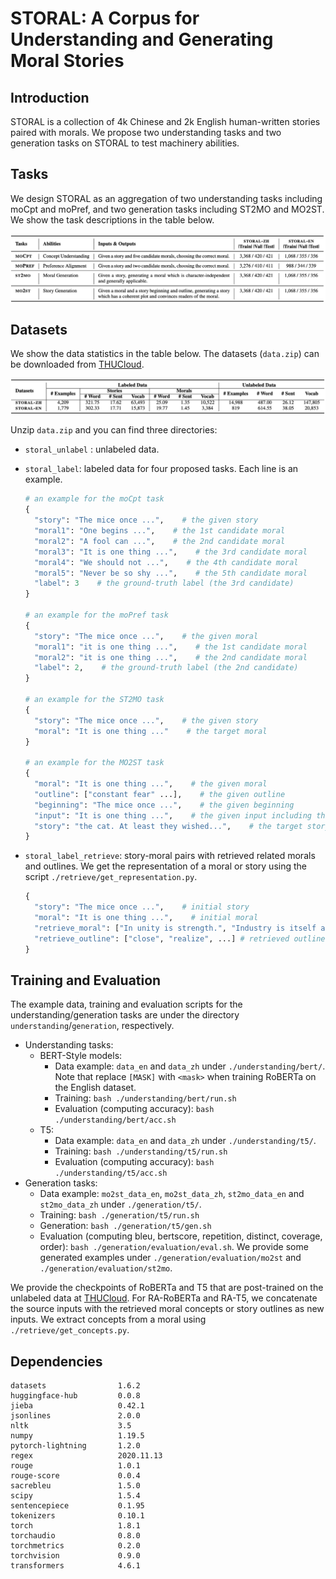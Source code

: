 # STORAL: A Corpus for Understanding and Generating Moral Stories

## Introduction

STORAL is a collection of 4k Chinese and 2k English human-written stories paired with morals. We propose two understanding tasks and two generation tasks on STORAL to test machinery abilities.

## Tasks

We design STORAL as an aggregation of two understanding tasks including moCpt and moPref, and two generation tasks including ST2MO and MO2ST. We show the task descriptions in the table below.

![](./figure/task.png)

## Datasets

We show the data statistics in the table below. The datasets (`data.zip`) can be downloaded from [THUCloud](https://cloud.tsinghua.edu.cn/f/30c6f822205c41738cc8/?dl=1).

<img src="./figure/dataset.png" style="zoom:100%;" />

Unzip `data.zip` and you can find three directories:

- `storal_unlabel` : unlabeled data. 

- `storal_label`: labeled data for four proposed tasks. Each line is an example.

  ```python
  # an example for the moCpt task
  {
    "story": "The mice once ...",    # the given story
    "moral1": "One begins ...",    # the 1st candidate moral
    "moral2": "A fool can ...",    # the 2nd candidate moral
    "moral3": "It is one thing ...",    # the 3rd candidate moral
    "moral4": "We should not ...",    # the 4th candidate moral
    "moral5": "Never be so shy ...",    # the 5th candidate moral
    "label": 3    # the ground-truth label (the 3rd candidate)
  }
  
  # an example for the moPref task
  {
    "story": "The mice once ...",    # the given moral
    "moral1": "it is one thing ...",    # the 1st candidate moral
    "moral2": "it is one thing ...",    # the 2nd candidate moral
    "label": 2,    # the ground-truth label (the 2nd candidate)
  }
  
  # an example for the ST2MO task
  {
    "story": "The mice once ...",    # the given story
    "moral": "It is one thing ..."    # the target moral
  }
  
  # an example for the MO2ST task
  {
    "moral": "It is one thing ...",    # the given moral
    "outline": ["constant fear" ...],    # the given outline
    "beginning": "The mice once ...",    # the given beginning
    "input": "It is one thing ...",    # the given input including the moral, the outline, the beginning
    "story": "the cat. At least they wished...",    # the target story
  }  
  ```

- `storal_label_retrieve`: story-moral pairs with retrieved related morals and outlines. We get the representation of a moral or story using the script `./retrieve/get_representation.py`. 

  ```python
  {
    "story": "The mice once ...",    # initial story
    "moral": "It is one thing ...",    # initial moral
    "retrieve_moral": ["In unity is strength.", "Industry is itself a treasure.", ...],    # retrieved morals (using the representation of the initial story to retrieve 10 most nearest stories and obtain the corresponding morals)
    "retrieve_outline": ["close", "realize", ...] # retrieved outlines (using the representation of the initial moral to retrieve 10 most nearest morals and obtain the outlines of corresponding stories)
  }
  ```

## Training and Evaluation

The example data, training and evaluation scripts for the understanding/generation tasks are under the directory `understanding`/`generation`, respectively. 

- Understanding tasks:
  - BERT-Style models:
    - Data example: `data_en` and `data_zh` under `./understanding/bert/`. Note that replace `[MASK]` with `<mask>` when training RoBERTa on the English dataset.
    - Training: `bash ./understanding/bert/run.sh`
    - Evaluation (computing accuracy): `bash ./understanding/bert/acc.sh`
  - T5:
    - Data example: `data_en` and `data_zh` under `./understanding/t5/`. 
    - Training: `bash ./understanding/t5/run.sh`
    - Evaluation (computing accuracy): `bash ./understanding/t5/acc.sh`
- Generation tasks:
  - Data example:  `mo2st_data_en`, `mo2st_data_zh`, `st2mo_data_en` and `st2mo_data_zh` under `./generation/t5/`. 
  - Training: `bash ./generation/t5/run.sh`
  - Generation: `bash ./generation/t5/gen.sh`
  - Evaluation (computing bleu, bertscore, repetition, distinct, coverage, order): `bash ./generation/evaluation/eval.sh`. We provide some generated examples under `./generation/evaluation/mo2st` and `./generation/evaluation/st2mo`.

We provide the checkpoints of RoBERTa and T5 that are post-trained on the unlabeled data at [THUCloud](https://cloud.tsinghua.edu.cn/d/012c968e4c8a4873b212/). For RA-RoBERTa and RA-T5, we concatenate the source inputs with the retrieved moral concepts or story outlines as new inputs. We extract concepts from a moral using `./retrieve/get_concepts.py`.

## Dependencies

```
datasets                1.6.2
huggingface-hub         0.0.8
jieba                   0.42.1
jsonlines               2.0.0
nltk                    3.5
numpy                   1.19.5
pytorch-lightning       1.2.0
regex                   2020.11.13
rouge                   1.0.1
rouge-score             0.0.4
sacrebleu               1.5.0
scipy                   1.5.4
sentencepiece           0.1.95
tokenizers              0.10.1
torch                   1.8.1
torchaudio              0.8.0
torchmetrics            0.2.0
torchvision             0.9.0
transformers            4.6.1
```


